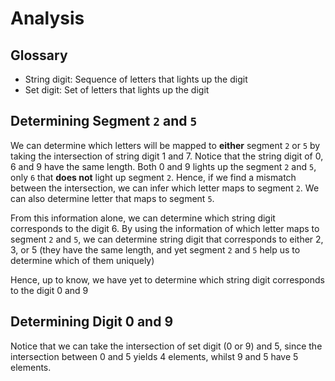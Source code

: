 # Analysis

## Glossary

- String digit: Sequence of letters that lights up the digit
- Set digit: Set of letters that lights up the digit

## Determining Segment `2` and `5`

We can determine which letters will be mapped to **either** segment `2` or `5` by taking the intersection of string digit 1 and 7. Notice that the string digit of 0, 6 and 9 have the same length. Both 0 and 9 lights up the segment `2` and `5`, only `6` that **does not** light up segment `2`. Hence, if we find a mismatch between the intersection, we can infer which letter maps to segment `2`. We can also determine letter that maps to segment `5`.

From this information alone, we can determine which string digit corresponds to the digit 6. By using the information of which letter maps to segment `2` and `5`, we can determine string digit that corresponds to either 2, 3, or 5 (they have the same length, and yet segment `2` and `5` help us to determine which of them uniquely)

Hence, up to know, we have yet to determine which string digit corresponds to the digit 0 and 9

## Determining Digit 0 and 9

Notice that we can take the intersection of set digit (0 or 9) and 5, since the intersection between 0 and 5 yields 4 elements, whilst 9 and 5 have 5 elements.
